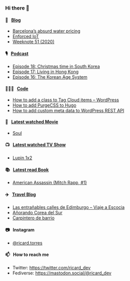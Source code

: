### Hi there 👋

#### 📝 &nbsp;&nbsp;[Blog](https://ricard.blog)

- [Barcelona’s absurd water pricing](https://ricard.blog/rant/barcelonas-absurd-water-pricing/)
- [Enforced IoT](https://ricard.blog/rant/enforced-iot/)
- [Weeknote 51 (2020)](https://ricard.blog/weeknote/week-51-2020/)

#### 🎙 &nbsp;&nbsp;[Podcast](https://ricard.blog/podcast)

- [Episode 18: Christmas time in South Korea](https://anchor.fm/quicoto/episodes/Episode-18-Christmas-time-in-South-Korea-eo8amu)
- [Episode 17: Living in Hong Kong](https://anchor.fm/quicoto/episodes/Episode-17-Living-in-Hong-Kong-eli831)
- [Episode 16: The Korean Age System](https://anchor.fm/quicoto/episodes/Episode-16-The-Korean-Age-System-eis6p9)

#### 👨🏻‍💻 &nbsp;&nbsp;[Code](https://ricard.dev)

- [How to add a class to Tag Cloud items – WordPress](https://ricard.dev/how-to-add-a-class-to-tag-cloud-items-wordpress/)
- [How to add PurgeCSS to Hugo](https://ricard.dev/how-to-add-purgecss-to-hugo/)
- [How to add custom meta data to WordPress REST API](https://ricard.dev/how-to-add-custom-meta-data-to-wordpress-rest-api/)

#### 🍿 &nbsp;&nbsp;[Latest watched Movie](https://quicoto.github.io/reviews/movies/)

- [Soul](https://quicoto.github.io/reviews/movies/soul/)

#### 📺 &nbsp;&nbsp;[Latest watched TV Show](https://quicoto.github.io/reviews/tv-shows)

- [Lupin 1x2](https://quicoto.github.io/reviews/tv-shows/lupin/1x2/)

#### 📚 &nbsp;&nbsp;[Latest read Book](https://ricard.blog/books/)

- [American Assassin (Mitch Rapp, #1)](https://www.goodreads.com/review/show/3583714743?utm_medium=api&amp;utm_source=rss)

#### ✈️ &nbsp;&nbsp;[Travel Blog](https://www.quicoto.com/)

- [Las entrañables calles de Edimburgo – Viaje a Escocia](https://www.quicoto.com/las-entranables-calles-de-edimburgo-viaje-a-escocia/)
- [Añorando Corea del Sur](https://www.quicoto.com/anorando-corea-del-sur/)
- [Carpintero de barrio](https://www.quicoto.com/carpintero-de-barrio/)

#### 📷 &nbsp;&nbsp;Instagram
- [@ricard.torres](https://www.instagram.com/ricard.torres/)

#### 📫 &nbsp;&nbsp;How to reach me

- Twitter: https://twitter.com/ricard_dev
- Fediverse: https://mastodon.social/@ricard_dev
